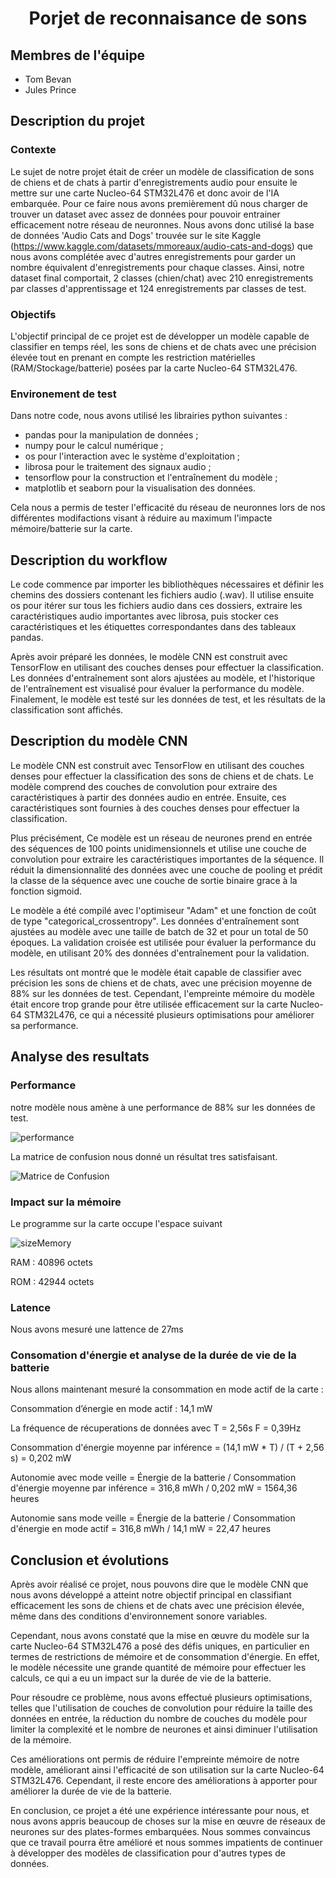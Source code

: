 # <p align="center">Porjet de reconnaisance de sons</p>
 
## Membres de l'équipe

- Tom Bevan    
- Jules Prince

## Description du projet

### Contexte

Le sujet de notre projet était de créer un modèle de classification de sons de chiens et de chats à partir d'enregistrements audio pour ensuite le mettre sur une carte Nucleo-64 STM32L476 et donc avoir de l'IA embarquée. Pour ce faire nous avons premièrement dû nous charger de trouver un dataset avec assez de données pour pouvoir entrainer efficacement notre réseau de neuronnes. Nous avons donc utilisé la base de données 'Audio Cats and Dogs' trouvée sur le site Kaggle (https://www.kaggle.com/datasets/mmoreaux/audio-cats-and-dogs) que nous avons complétée avec d'autres enregistrements pour garder un nombre équivalent d'enregistrements pour chaque classes.
Ainsi, notre dataset final comportait, 2 classes (chien/chat) avec 210 enregistrements par classes d'apprentissage et 124 enregistrements par classes de test.

### Objectifs 

L'objectif principal de ce projet est de développer un modèle capable de classifier en temps réel, les sons de chiens et de chats avec une précision élevée tout en prenant en compte les restriction matérielles (RAM/Stockage/batterie) posées par la carte Nucleo-64 STM32L476.

### Environement de test

Dans notre code, nous avons utilisé les librairies python suivantes :

- pandas pour la manipulation de données ;
- numpy pour le calcul numérique ;
- os pour l'interaction avec le système d'exploitation ;
- librosa pour le traitement des signaux audio ;
- tensorflow pour la construction et l'entraînement du modèle ;
- matplotlib et seaborn pour la visualisation des données.

Cela nous a permis de tester l'efficacité du réseau de neuronnes lors de nos différentes modifactions visant à réduire au maximum l'impacte mémoire/batterie sur la carte.

## Description du workflow

Le code commence par importer les bibliothèques nécessaires et définir les chemins des dossiers contenant les fichiers audio (.wav). Il utilise ensuite os pour itérer sur tous les fichiers audio dans ces dossiers, extraire les caractéristiques audio importantes avec librosa, puis stocker ces caractéristiques et les étiquettes correspondantes dans des tableaux pandas.

Après avoir préparé les données, le modèle CNN est construit avec TensorFlow en utilisant des couches denses pour effectuer la classification. Les données d'entraînement sont alors ajustées au modèle, et l'historique de l'entraînement est visualisé pour évaluer la performance du modèle. Finalement, le modèle est testé sur les données de test, et les résultats de la classification sont affichés.

## Description du modèle CNN

Le modèle CNN est construit avec TensorFlow en utilisant des couches denses pour effectuer la classification des sons de chiens et de chats. Le modèle comprend des couches de convolution pour extraire des caractéristiques à partir des données audio en entrée. Ensuite, ces caractéristiques sont fournies à des couches denses pour effectuer la classification.

Plus précisément, Ce modèle est un réseau de neurones prend en entrée des séquences de 100 points unidimensionnels et utilise une couche de convolution pour extraire les caractéristiques importantes de la séquence. Il réduit la dimensionnalité des données avec une couche de pooling et prédit la classe de la séquence avec une couche de sortie binaire grace à la fonction sigmoid.

Le modèle a été compilé avec l'optimiseur "Adam" et une fonction de coût de type "categorical_crossentropy". Les données d'entraînement sont ajustées au modèle avec une taille de batch de 32 et pour un total de 50 époques. La validation croisée est utilisée pour évaluer la performance du modèle, en utilisant 20% des données d'entraînement pour la validation.

Les résultats ont montré que le modèle était capable de classifier avec précision les sons de chiens et de chats, avec une précision moyenne de 88% sur les données de test. Cependant, l'empreinte mémoire du modèle était encore trop grande pour être utilisée efficacement sur la carte Nucleo-64 STM32L476, ce qui a nécessité plusieurs optimisations pour améliorer sa performance.

## Analyse des resultats
### Performance

notre modèle nous amène à une performance de 88% sur les données de test.

![performance](img/performance.png)  

La matrice de confusion nous donné un résultat tres satisfaisant.

![Matrice de Confusion](img/matrice.png)  

### Impact sur la mémoire

Le programme sur la carte occupe l'espace suivant 

![sizeMemory](img/sizeMemory.png) 

RAM : 40896 octets

ROM : 42944 octets

### Latence

Nous avons mesuré une lattence de 27ms

### Consomation d'énergie et analyse de la durée de vie de la batterie
Nous allons maintenant mesuré la consommation en mode actif de la carte :

Consommation d’énergie en mode actif : 14,1 mW

La fréquence de récuperations de données avec T = 2,56s F = 0,39Hz

Consommation d'énergie moyenne par inférence = (14,1 mW * T) / (T + 2,56 s) = 0,202 mW

Autonomie avec mode veille = Énergie de la batterie / Consommation d'énergie moyenne par inférence = 316,8 mWh / 0,202 mW = 1564,36 heures

Autonomie sans mode veille = Énergie de la batterie / Consommation d'énergie en mode actif = 316,8 mWh / 14,1 mW = 22,47 heures


## Conclusion et évolutions

Après avoir réalisé ce projet, nous pouvons dire que le modèle CNN que nous avons développé a atteint notre objectif principal en classifiant efficacement les sons de chiens et de chats avec une précision élevée, même dans des conditions d'environnement sonore variables.

Cependant, nous avons constaté que la mise en œuvre du modèle sur la carte Nucleo-64 STM32L476 a posé des défis uniques, en particulier en termes de restrictions de mémoire et de consommation d'énergie. En effet, le modèle nécessite une grande quantité de mémoire pour effectuer les calculs, ce qui a eu un impact sur la durée de vie de la batterie.

Pour résoudre ce problème, nous avons effectué plusieurs optimisations, telles que l'utilisation de couches de convolution pour réduire la taille des données en entrée, la réduction du nombre de couches du modèle pour limiter la complexité et le nombre de neurones et ainsi diminuer l'utilisation de la mémoire.

Ces améliorations ont permis de réduire l'empreinte mémoire de notre modèle, améliorant ainsi l'efficacité de son utilisation sur la carte Nucleo-64 STM32L476. Cependant, il reste encore des améliorations à apporter pour améliorer la durée de vie de la batterie.

En conclusion, ce projet a été une expérience intéressante pour nous, et nous avons appris beaucoup de choses sur la mise en œuvre de réseaux de neurones sur des plates-formes embarquées. Nous sommes convaincus que ce travail pourra être amélioré et nous sommes impatients de continuer à développer des modèles de classification pour d'autres types de données.

